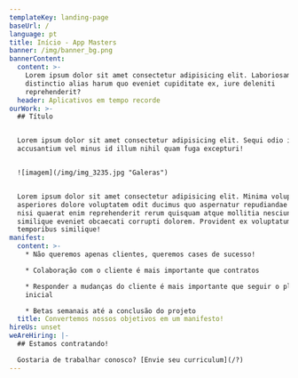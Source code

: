 ```yaml
---
templateKey: landing-page
baseUrl: /
language: pt
title: Início - App Masters
banner: /img/banner_bg.png
bannerContent:
  content: >-
    Lorem ipsum dolor sit amet consectetur adipisicing elit. Laboriosam tenetur
    distinctio alias harum quo eveniet cupiditate ex, iure deleniti
    reprehenderit?
  header: Aplicativos em tempo recorde
ourWork: >-
  ## Título


  Lorem ipsum dolor sit amet consectetur adipisicing elit. Sequi odio incidunt
  accusantium vel minus id illum nihil quam fuga excepturi!


  ![imagem](/img/img_3235.jpg "Galeras")


  Lorem ipsum dolor sit amet consectetur adipisicing elit. Minima voluptatum, ea
  asperiores dolore voluptatem odit ducimus quo aspernatur repudiandae dolorum,
  nisi quaerat enim reprehenderit rerum quisquam atque mollitia nesciunt
  similique eveniet obcaecati corrupti dolorem. Provident ex voluptatum eaque
  temporibus similique!
manifest:
  content: >-
    * Não queremos apenas clientes, queremos cases de sucesso!

    * Colaboração com o cliente é mais importante que contratos

    * Responder a mudanças do cliente é mais importante que seguir o plano
    inicial

    * Betas semanais até a conclusão do projeto
  title: Convertemos nossos objetivos em um manifesto!
hireUs: unset
weAreHiring: |-
  ## Estamos contratando!

  Gostaria de trabalhar conosco? [Envie seu curriculum](/?)
---
```


